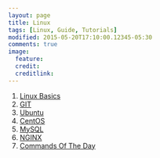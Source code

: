 ```yaml
---
layout: page
title: Linux
tags: [Linux, Guide, Tutorials]
modified: 2015-05-20T17:10:00.12345-05:30
comments: true
image:
  feature:
  credit:
  creditlink:
---
```


1. <a href="/linux/basics/"> Linux Basics </a>
1. <a href="/linux/git"> GIT </a>
1. <a href="/linux/ubuntu/"> Ubuntu </a>
1. <a href="/linux/centos/"> CentOS </a>
1. <a href="/linux/mysql/"> MySQL </a>
1. <a href="/linux/nginx/"> NGINX </a>
1. <a href="/linux/commandsoftheday/"> Commands Of The Day</a>
